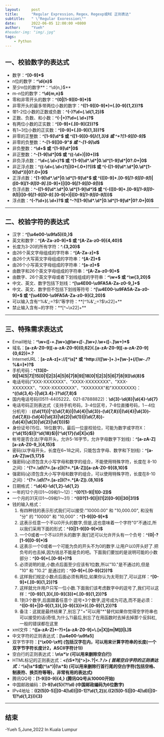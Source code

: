 ```yaml
---
layout:     post
title:      "Regular Expression，Regex、Regexp或RE 正则表达"
subtitle:   " \"Regular Exoression\""
date:       2022-06-05 12:00:00 +0800
author:     "Yueh"
#header-img: "img/.jpg"
tags:
    - Python
---
```


## 一、校验数字的表达式

-   数字：**^[0-9]*$**
-   n位的数字：**^\d{n}$**
-   至少n位的数字**：^\d{n,}$**
-   m-n位的数字：**^\d{m,n}$**
-   零和非零开头的数字：**^(0|[1-9][0-9]*)$**
-   非零开头的最多带两位小数的数字：**^([1-9][0-9]*)+(\.[0-9]{1,2})?$**
-   带1-2位小数的正数或负数：**^(\-)?\d+(\.\d{1,2})$**
-   正数、负数、和小数：**^(\-|\+)?\d+(\.\d+)?$**
-   有两位小数的正实数：**^[0-9]+(\.[0-9]{2})?$**
-   有1~3位小数的正实数：**^[0-9]+(\.[0-9]{1,3})?$**
-   非零的正整数：**^[1-9]\d*$ 或 ^([1-9][0-9]*){1,3}$ 或 ^\+?[1-9][0-9]*$**
-   非零的负整数：**^\-[1-9][]0-9"*$ 或 ^-[1-9]\d*$**
-   非负整数：**^\d+$ 或 ^[1-9]\d*|0$**
-   非正整数：**^-[1-9]\d*|0$ 或 ^((-\d+)|(0+))$**
-   非负浮点数：**^\d+(\.\d+)?$ 或 ^[1-9]\d*\.\d*|0\.\d*[1-9]\d*|0?\.0+|0$**
-   非正浮点数：**^((-\d+(\.\d+)?)|(0+(\.0+)?))$ 或 ^(-([1-9]\d*\.\d*|0\.\d*[1-9]\d*))|0?\.0+|0$**
-   正浮点数：**^[1-9]\d*\.\d*|0\.\d*[1-9]\d*$ 或 ^(([0-9]+\.[0-9]*[1-9][0-9]*)|([0-9]*[1-9][0-9]*\.[0-9]+)|([0-9]*[1-9][0-9]*))$**
-   负浮点数：**^-([1-9]\d*\.\d*|0\.\d*[1-9]\d*)$ 或 ^(-(([0-9]+\.[0-9]*[1-9][0-9]*)|([0-9]*[1-9][0-9]*\.[0-9]+)|([0-9]*[1-9][0-9]*)))$**
-   浮点数：**^(-?\d+)(\.\d+)?$ 或 ^-?([1-9]\d*\.\d*|0\.\d*[1-9]\d*|0?\.0+|0)$**

---

## 二、校验字符的表达式

-   汉字：**^[\u4e00-\u9fa5]{0,}$**
-   英文和数字：**^[A-Za-z0-9]+$ 或 ^[A-Za-z0-9]{4,40}$**
-   长度为3-20的所有字符：**^.{3,20}$**
-   由26个英文字母组成的字符串：**^[A-Za-z]+$**
-   由26个大写英文字母组成的字符串：**^[A-Z]+$**
-   由26个小写英文字母组成的字符串：**^[a-z]+$**
-   由数字和26个英文字母组成的字符串：**^[A-Za-z0-9]+$**
-   由数字、26个英文字母或者下划线组成的字符串：**^\w+$ 或 ^\w{3,20}$**
-   中文、英文、数字包括下划线：**^[\u4E00-\u9FA5A-Za-z0-9_]+$**
-   中文、英文、数字但不包括下划线等符号：**^[\u4E00-\u9FA5A-Za-z0-9]+$ 或 ^[\u4E00-\u9FA5A-Za-z0-9]{2,20}$**
-   可以输入含有^%&',;=?$\"等字符：**[^%&',;=?$\x22]+**
-   禁止输入含有~的字符：**[^~\x22]+**

---

## 三、特殊需求表达式

-   Email地址：**^\w+([-+.]\w+)*@\w+([-.]\w+)*\.\w+([-.]\w+)*$**
-   域名：**[a-zA-Z0-9][-a-zA-Z0-9]{0,62}(\.[a-zA-Z0-9][-a-zA-Z0-9]{0,62})+\.?**
-   InternetURL：**[a-zA-z]+://[^\s]* 或 ^http://([\w-]+\.)+[\w-]+(/[\w-./?%&=]*)?$**
-   手机号码：**^(13[0-9]|14[5|7]|15[0|1|2|3|4|5|6|7|8|9]|18[0|1|2|3|5|6|7|8|9])\d{8}$**
-   电话号码("XXX-XXXXXXX"、"XXXX-XXXXXXXX"、"XXX-XXXXXXX"、"XXX-XXXXXXXX"、"XXXXXXX"和"XXXXXXXX)：**^(\(\d{3,4}-)|\d{3.4}-)?\d{7,8}$**
-   国内电话号码(0511-4405222、021-87888822)：**\d{3}-\d{8}|\d{4}-\d{7}**
-   电话号码正则表达式（支持手机号码，3-4位区号，7-8位直播号码，1－4位分机号）: **((\d{11})|^((\d{7,8})|(\d{4}|\d{3})-(\d{7,8})|(\d{4}|\d{3})-(\d{7,8})-(\d{4}|\d{3}|\d{2}|\d{1})|(\d{7,8})-(\d{4}|\d{3}|\d{2}|\d{1}))$)**
-   身份证号(15位、18位数字)，最后一位是校验位，可能为数字或字符X：**(^\d{15}$)|(^\d{18}$)|(^\d{17}(\d|X|x)$)**
-   帐号是否合法(字母开头，允许5-16字节，允许字母数字下划线)：**^[a-zA-Z][a-zA-Z0-9_]{4,15}$**
-   密码(以字母开头，长度在6~18之间，只能包含字母、数字和下划线)：**^[a-zA-Z]\w{5,17}$**
-   强密码(必须包含大小写字母和数字的组合，不能使用特殊字符，长度在 8-10 之间)：**^(?=.*\d)(?=.*[a-z])(?=.*[A-Z])[a-zA-Z0-9]{8,10}$**
-   强密码(必须包含大小写字母和数字的组合，可以使用特殊字符，长度在8-10之间)：**^(?=.*\d)(?=.*[a-z])(?=.*[A-Z]).{8,10}$**
-   日期格式：**^\d{4}-\d{1,2}-\d{1,2}**
-   一年的12个月(01～09和1～12)：**^(0?[1-9]|1[0-2])$**
-   一个月的31天(01～09和1～31)：**^((0?[1-9])|((1|2)[0-9])|30|31)$**
-   钱的输入格式：
    1.  有四种钱的表示形式我们可以接受:"10000.00" 和 "10,000.00", 和没有 "分" 的 "10000" 和 "10,000"：**^[1-9][0-9]*$**
    2.  这表示任意一个不以0开头的数字,但是,这也意味着一个字符"0"不通过,所以我们采用下面的形式：**^(0|[1-9][0-9]*)$**
    3.  一个0或者一个不以0开头的数字.我们还可以允许开头有一个负号：**^(0|-?[1-9][0-9]*)$**
    4.  这表示一个0或者一个可能为负的开头不为0的数字.让用户以0开头好了.把负号的也去掉,因为钱总不能是负的吧。下面我们要加的是说明可能的小数部分：**^[0-9]+(.[0-9]+)?$**
    5.  必须说明的是,小数点后面至少应该有1位数,所以"10."是不通过的,但是 "10" 和 "10.2" 是通过的：**^[0-9]+(.[0-9]{2})?$**
    6.  这样我们规定小数点后面必须有两位,如果你认为太苛刻了,可以这样：**^[0-9]+(.[0-9]{1,2})?$**
    7.  这样就允许用户只写一位小数.下面我们该考虑数字中的逗号了,我们可以这样：**^[0-9]{1,3}(,[0-9]{3})*(.[0-9]{1,2})?$**
    8.  1到3个数字,后面跟着任意个 逗号+3个数字,逗号成为可选,而不是必须：**^([0-9]+|[0-9]{1,3}(,[0-9]{3})*)(.[0-9]{1,2})?$**
    9.  备注：这就是最终结果了,别忘了"+"可以用"*"替代如果你觉得空字符串也可以接受的话(奇怪,为什么?)最后,别忘了在用函数时去掉去掉那个反斜杠,一般的错误都在这里
-   xml文件：**^([a-zA-Z]+-?)+[a-zA-Z0-9]+\\.[x|X][m|M][l|L]$**
-   中文字符的正则表达式：**[\u4e00-\u9fa5]**
-   双字节字符：**[^\x00-\xff] (包括汉字在内，可以用来计算字符串的长度(一个双字节字符长度计2，ASCII字符计1))**
-   空白行的正则表达式：**\n\s*\r (可以用来删除空白行)**
-   HTML标记的正则表达式：**<(\S*?)[^>]*>.*?|<.*? /> ( 首尾空白字符的正则表达式：^\s*|\s*$或(^\s*)|(\s*$) (可以用来删除行首行尾的空白字符(包括空格、制表符、换页符等等)，非常有用的表达式)**
-   腾讯QQ号：**[1-9][0-9]{4,} (腾讯QQ号从10000开始)**
-   中国邮政编码：**[1-9]\d{5}(?!\d) (中国邮政编码为6位数字)**
-   IPv4地址：**((2(5[0-5]|[0-4]\d))|[0-1]?\d{1,2})(\.((2(5[0-5]|[0-4]\d))|[0-1]?\d{1,2})){3}**

---
## 结束

-Yueh 5,June,2022 In Kuala Lumpur